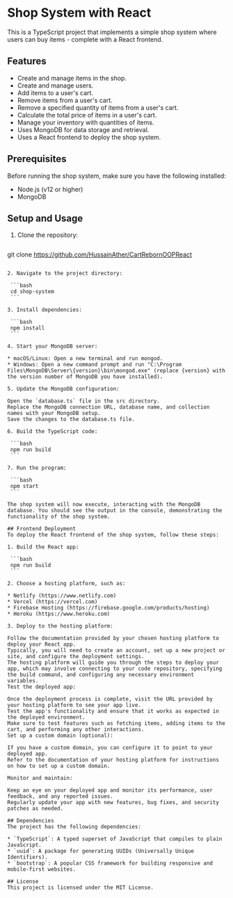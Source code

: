 # Shop System with React

This is a TypeScript project that implements a simple shop system where users can buy items - complete with a React frontend.

## Features

- Create and manage items in the shop.
- Create and manage users.
- Add items to a user's cart.
- Remove items from a user's cart.
- Remove a specified quantity of items from a user's cart.
- Calculate the total price of items in a user's cart.
- Manage your inventory with quantities of items.
- Uses MongoDB for data storage and retrieval.
- Uses a React frontend to deploy the shop system.

## Prerequisites

Before running the shop system, make sure you have the following installed:

- Node.js (v12 or higher)
- MongoDB

## Setup and Usage

1. Clone the repository:

   ```bash
  git clone https://github.com/HussainAther/CartRebornOOPReact
   ```

2. Navigate to the project directory:

    ```bash
    cd shop-system
    ```

3. Install dependencies:

    ```bash
    npm install
    ```

4. Start your MongoDB server:

* macOS/Linux: Open a new terminal and run mongod.
* Windows: Open a new command prompt and run "C:\Program Files\MongoDB\Server\{version}\bin\mongod.exe" (replace {version} with the version number of MongoDB you have installed).

5. Update the MongoDB configuration:

Open the `database.ts` file in the src directory.
Replace the MongoDB connection URL, database name, and collection names with your MongoDB setup.
Save the changes to the database.ts file.

6. Build the TypeScript code:

    ```bash
    npm run build
    ```

7. Run the program:

    ```bash
    npm start
    ```

The shop system will now execute, interacting with the MongoDB database. You should see the output in the console, demonstrating the functionality of the shop system.

## Frontend Deployment
To deploy the React frontend of the shop system, follow these steps:

1. Build the React app:

    ```bash
    npm run build
    ```

2. Choose a hosting platform, such as:

* Netlify (https://www.netlify.com)
* Vercel (https://vercel.com)
* Firebase Hosting (https://firebase.google.com/products/hosting)
* Heroku (https://www.heroku.com)

3. Deploy to the hosting platform:

Follow the documentation provided by your chosen hosting platform to deploy your React app.
Typically, you will need to create an account, set up a new project or site, and configure the deployment settings.
The hosting platform will guide you through the steps to deploy your app, which may involve connecting to your code repository, specifying the build command, and configuring any necessary environment variables.
Test the deployed app:

Once the deployment process is complete, visit the URL provided by your hosting platform to see your app live.
Test the app's functionality and ensure that it works as expected in the deployed environment.
Make sure to test features such as fetching items, adding items to the cart, and performing any other interactions.
Set up a custom domain (optional):

If you have a custom domain, you can configure it to point to your deployed app.
Refer to the documentation of your hosting platform for instructions on how to set up a custom domain.

Monitor and maintain:

Keep an eye on your deployed app and monitor its performance, user feedback, and any reported issues.
Regularly update your app with new features, bug fixes, and security patches as needed.

## Dependencies
The project has the following dependencies:

* `TypeScript`: A typed superset of JavaScript that compiles to plain JavaScript.
* `uuid`: A package for generating UUIDs (Universally Unique Identifiers).
* `bootstrap`: A popular CSS framework for building responsive and mobile-first websites.

## License
This project is licensed under the MIT License.

